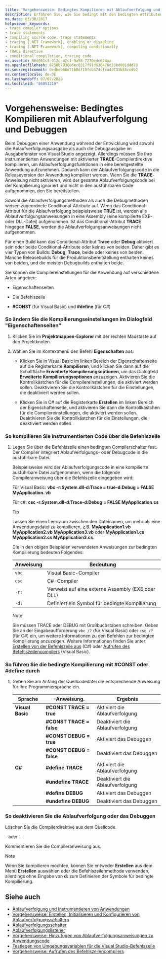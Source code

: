 ```yaml
---
title: 'Vorgehensweise: Bedingtes Kompilieren mit Ablaufverfolgung und Debuggen'
description: Erfahren Sie, wie Sie bedingt mit den bedingten Attributen für Ablauf Verfolgung und Debuggen kompilieren, wenn Sie eine .NET-Anwendung
ms.date: 03/30/2017
helpviewer_keywords:
- trace compiler options
- trace statements
- compiling source code, trace statements
- tracing [.NET Framework], enabling or disabling
- tracing [.NET Framework], compiling conditionally
- TRACE directive
- conditional compilation, tracing code
ms.assetid: 56d051c3-012c-42c1-9a58-7270edc624aa
ms.openlocfilehash: 8758b793866ec0317f91d636476d33bd001ddd78
ms.sourcegitcommit: 0edbeb66d71b8df10fcb374cfca4d731b58ccdb2
ms.contentlocale: de-DE
ms.lasthandoff: 07/07/2020
ms.locfileid: "86051219"
---
```

# <a name="how-to-compile-conditionally-with-trace-and-debug"></a>Vorgehensweise: Bedingtes Kompilieren mit Ablaufverfolgung und Debuggen
Beim Debuggen einer Anwendung während der Entwicklung wird sowohl die Ablaufverfolgungsausgabe als auch die Debugausgabe im Ausgabefenster von Visual Studio angezeigt. Allerdings müssen Sie Ihre instrumentierten Anwendungen mit aktivierter **TRACE**-Compilerdirektive kompilieren, um Ablaufverfolgungsfunktionen in eine bereitgestellte Anwendung aufzunehmen. Dadurch kann der Ablaufverfolgungscode in die Releaseversion der Anwendung kompiliert werden. Wenn Sie die **TRACE**-Anweisung nicht aktivieren, wird der gesamte Ablaufverfolgungscode bei der Kompilierung ignoriert und nicht in den ausführbaren Code aufgenommen, den Sie bereitstellen.  
  
 Sowohl die Ablaufverfolgungsmethoden als auch die Debugmethoden weisen zugeordnete Conditional-Attribute auf. Wenn das Conditional-Attribut für die Ablaufverfolgung beispielsweise **TRUE** ist, werden alle Ablaufverfolgungsanweisungen in eine Assembly (eine kompilierte EXE- oder DLL-Datei) aufgenommen. Ist das Conditional-Attribut **TRACE** hingegen **FALSE**, werden die Ablaufverfolgungsanweisungen nicht aufgenommen.  
  
 Für einen Build kann das Conditional-Attribut **Trace** oder **Debug** aktiviert sein oder beide Conditional-Attribute oder keines von beiden. Daher gibt es vier Typen von Builds: **Debug**, **Trace**, beide oder keines von beiden. Manche Releasebuilds für die Produktionsbereitstellung enthalten keines von beiden, und die meisten Debugbuilds enthalten beide.  
  
 Sie können die Compilereinstellungen für die Anwendung auf verschiedene Arten angeben:  
  
- Eigenschaftenseiten  
  
- Die Befehlszeile  
  
- **#CONST** (für Visual Basic) und **#define** (für C#)  
  
### <a name="to-change-compile-settings-from-the-property-pages-dialog-box"></a>So ändern Sie die Kompilierungseinstellungen im Dialogfeld "Eigenschaftenseiten"  
  
1. Klicken Sie im **Projektmappen-Explorer** mit der rechten Maustaste auf den Projektknoten.  
  
2. Wählen Sie im Kontextmenü den Befehl **Eigenschaften** aus.  
  
    - Klicken Sie in Visual Basic im linken Bereich der Eigenschaftenseite auf die Registerkarte **Kompilieren**, und klicken Sie dann auf die Schaltfläche **Erweiterte Kompilierungsoptionen**, um das Dialogfeld **Erweiterte Kompilierungsoptionen** anzuzeigen. Aktivieren Sie die Kontrollkästchen für die Compilereinstellungen, die aktiviert werden sollen. Deaktivieren Sie die Kontrollkästchen für die Einstellungen, die deaktiviert werden sollen.  
  
    - Klicken Sie in C# auf die Registerkarte **Erstellen** im linken Bereich der Eigenschaftenseite, und aktivieren Sie dann die Kontrollkästchen für die Compilereinstellungen, die aktiviert werden sollen. Deaktivieren Sie die Kontrollkästchen für die Einstellungen, die deaktiviert werden sollen.  
  
### <a name="to-compile-instrumented-code-using-the-command-line"></a>So kompilieren Sie instrumentierten Code über die Befehlszeile  
  
1. Legen Sie über die Befehlszeile einen bedingten Compilerschalter fest. Der Compiler integriert Ablaufverfolgungs- oder Debugcode in die ausführbare Datei.  
  
     Beispielsweise wird der Ablaufverfolgungscode in eine kompilierte ausführbare Datei aufgenommen, wenn die folgende Compileranweisung über die Befehlszeile eingegeben wird:  
  
     Für Visual Basic: **vbc -r:System.dll-d:Trace = true-d:Debug = FALSE MyApplication. vb**  
  
     Für c#: **csc -r:System.dll-d:Trace-d:Debug = FALSE MyApplication.cs**  
  
    > [!TIP]
    > Lassen Sie einen Leerraum zwischen den Dateinamen, um mehr als eine Anwendungsdatei zu kompilieren, z.B. **MyApplication1.vb MyApplication2.vb MyApplication3.vb** oder **MyApplication1.cs MyApplication2.cs MyApplication3.cs**.  
  
     Die in den obigen Beispielen verwendeten Anweisungen zur bedingten Kompilierung bedeuten Folgendes:  
  
    |Anweisung|Bedeutung|  
    |---------------|-------------|  
    |`vbc`|Visual Basic-Compiler|  
    |`csc`|C#-Compiler|  
    |`-r:`|Verweist auf eine externe Assembly (EXE oder DLL)|  
    |`-d:`|Definiert ein Symbol für bedingte Kompilierung|  
  
    > [!NOTE]
    > Sie müssen TRACE oder DEBUG mit Großbuchstaben schreiben. Geben Sie an der Eingabeaufforderung `vbc /?` (für Visual Basic) oder `csc /?` (für C#) ein, um weitere Informationen zu den Befehlen zur bedingten Kompilierung anzuzeigen. Weitere Informationen finden Sie unter [Erstellen von der Befehlszeile aus](../../csharp/language-reference/compiler-options/how-to-set-environment-variables-for-the-visual-studio-command-line.md) (C#) oder [Aufrufen des Befehlszeilencompilers](../../visual-basic/reference/command-line-compiler/how-to-invoke-the-command-line-compiler.md) (Visual Basic).  
  
### <a name="to-perform-conditional-compilation-using-const-or-define"></a>So führen Sie die bedingte Kompilierung mit #CONST oder #define durch  
  
1. Geben Sie am Anfang der Quellcodedatei die entsprechende Anweisung für Ihre Programmiersprache ein.  
  
    |Sprache|-Anweisung.|Ergebnis|  
    |--------------|---------------|------------|  
    |**Visual Basic**|**#CONST TRACE = true**|Aktiviert die Ablaufverfolgung|  
    ||**#CONST TRACE = false**|Deaktiviert die Ablaufverfolgung|  
    ||**#CONST DEBUG = true**|Aktiviert das Debuggen|  
    ||**#CONST DEBUG = false**|Deaktiviert das Debuggen|  
    |**C#**|**#define TRACE**|Aktiviert die Ablaufverfolgung|  
    ||**#undefine TRACE**|Deaktiviert die Ablaufverfolgung|  
    ||**#define DEBUG**|Aktiviert das Debuggen|  
    ||**#undefine DEBUG**|Deaktiviert das Debuggen|  
  
### <a name="to-disable-tracing-or-debugging"></a>So deaktivieren Sie die Ablaufverfolgung oder das Debuggen  
  
Löschen Sie die Compilerdirektive aus dem Quellcode.  
  
\- oder -  
  
Kommentieren Sie die Compileranweisung aus.  
  
> [!NOTE]
> Wenn Sie kompilieren möchten, können Sie entweder **Erstellen** aus dem Menü **Erstellen** auswählen oder die Befehlszeilenmethode verwenden, allerdings ohne Eingabe von **d:** zum Definieren der Symbole für bedingte Kompilierung.  
  
## <a name="see-also"></a>Siehe auch

- [Ablaufverfolgung und Instrumentieren von Anwendungen](tracing-and-instrumenting-applications.md)
- [Vorgehensweise: Erstellen, Initialisieren und Konfigurieren von Ablaufverfolgungsschaltern](how-to-create-initialize-and-configure-trace-switches.md)
- [Ablaufverfolgungsschalter](trace-switches.md)
- [Ablaufverfolgungslistener](trace-listeners.md)
- [Vorgehensweise: Hinzufügen von Ablaufverfolgungsanweisungen zu Anwendungscode](how-to-add-trace-statements-to-application-code.md)
- [Festlegen von Umgebungsvariablen für die Visual Studio-Befehlszeile](../../csharp/language-reference/compiler-options/how-to-set-environment-variables-for-the-visual-studio-command-line.md)
- [Vorgehensweise: Aufrufen des Befehlszeilencompilers](../../visual-basic/reference/command-line-compiler/how-to-invoke-the-command-line-compiler.md)
